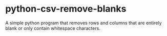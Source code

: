 # python-csv-remove-blanks
A simple python program that removes rows and columns that are entirely blank or only contain whitespace characters.
